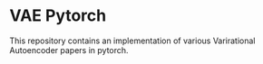 # VAE Pytorch

This repository contains an implementation of various Varirational Autoencoder papers in pytorch. 
